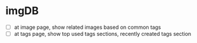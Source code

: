 # imgDB

- [ ] at image page, show related images based on common tags
- [ ] at tags page, show top used tags sections, recently created tags section